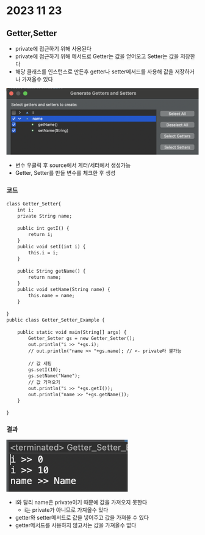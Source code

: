 # 2023 11 23

## Getter,Setter
- private에 접근하기 위해 사용된다
- private에 접근하기 위해 메서드로 Getter는 값을 얻어오고 Setter는 값을 저장한다
- 해당 클래스를 인스턴스로 만든후 getter나 setter메서드를 사용해 값을 저장하거나 가져올수 있다

![1](./images/23_1123/1.png)
- 변수 우클릭 후 source에서 게터/세터에서 생성가능
- Getter, Setter를 만들 변수를 체크한 후 생성
### 코드
```
class Getter_Setter{
	int i;
	private String name;
	
	public int getI() {
		return i;
	}
	public void setI(int i) {
		this.i = i;
	}
	
	public String getName() {
		return name;
	}
	public void setName(String name) {
		this.name = name;
	}
	
}
public class Getter_Setter_Example {

	public static void main(String[] args) {
		Getter_Setter gs = new Getter_Setter();
		out.println("i >> "+gs.i);
		// out.println("name >> "+gs.name); // <- private라 불가능
		 
		// 값 세팅
		gs.setI(10);
		gs.setName("Name");
		// 값 가져오기
		out.println("i >> "+gs.getI());
		out.println("name >> "+gs.getName());
	}

}

```
### 결과
![2](./images/23_1123/2.png)

- i와 달리 name은 private이기 때문에 값을 가져오지 못한다
    - i는 private가 아니므로 가져올수 있다
- getter와 setter메서드로 값을 넣어주고 값을 가져올 수 있다
- getter메서드를 사용하지 않고서는 값을 가져올수 없다